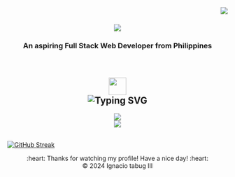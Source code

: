 <img align="right" src="https://visitor-badge.laobi.icu/badge?page_id=sh4xi" />

<h1 align="center">
    <img src="https://readme-typing-svg.herokuapp.com/?font=Lato&size=35&color=BF8EFFFF&center=true&vCenter=true&width=500&height=70&duration=5500&lines=Welcome+to+my+profile!;+I'm+Third+Tabug!;" />
</h1>

<h3 align="center"> An aspiring Full Stack Web Developer from Philippines </h3>
</br>

<div align="center">

 </div>
 
<h2 align="center"><img src="https://media2.giphy.com/media/QssGEmpkyEOhBCb7e1/giphy.gif?cid=ecf05e47a0n3gi1bfqntqmob8g9aid1oyj2wr3ds3mg700bl&rid=giphy.gif" width="40px" height="40px"> <br> <img src="https://readme-typing-svg.herokuapp.com?font=Lato&weigh=500&pause=10000&color=BF8EFFFF&center=true&vCenter=true&random=false&width=435&lines=Languages+%7C+Tools+%7C+Frameworks" alt="Typing SVG" /></h2>

<div align="center">
    <img src="https://skillicons.dev/icons?i=react,angular,html,css,tailwind,figma,git,blender,flutter,illustrator" /><br>
    <img src="https://skillicons.dev/icons?i=python,javascript,typescript,dart,firebase,supabase,r,nextjs" /><br>
</div>

<br/>

<a href="https://git.io/streak-stats"><img src="https://github-readme-streak-stats.herokuapp.com?user=Sh4xi&theme=tokyonight-duo&border=true&card_width=1000&card_height=250&background=EB545400" alt="GitHub Streak" /></a>

<div align="center">
  :heart: Thanks for watching my profile! Have a nice day! :heart: <br/>
  &copy; 2024 Ignacio tabug III
</div>
